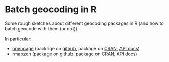 Batch geocoding in R
================

<!-- README.md is generated from README.Rmd. Please edit that file -->
Some rough sketches about different geocoding packages in R (and how to batch geocode with them (or not)).

In particular:

-   [opencage](https://github.com/dpprdan/batch_geocode_with_R/blob/master/batch_geocode_opencage.md) (package on [github](https://github.com/ropensci/opencage), package on [CRAN](https://cran.r-project.org/web/packages/opencage/index.html), [API docs](https://geocoder.opencagedata.com/api))
-   [rmapzen](https://github.com/dpprdan/batch_geocode_with_R/blob/master/batch_geocode_rmapzen.md) (package on [github](https://github.com/tarakc02/rmapzen), package on [CRAN](https://cran.r-project.org/web/packages/rmapzen/index.html), [API docs](https://github.com/pelias/documentation))
